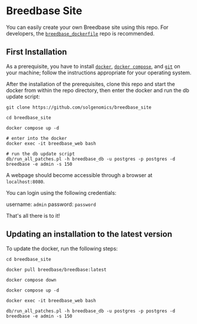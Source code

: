 
# Breedbase Site

You can easily create your own Breedbase site using this repo. For developers, the [```breedbase_dockerfile```](https://github.com/solgenomics/breedbase_dockerfile) repo is recommended.

## First Installation

As a prerequisite, you have to install [```docker```](https://docs.docker.com/engine/install/), [```docker compose```](https://docs.docker.com/compose/install/), and [```git```](https://git-scm.com/book/en/v2/Getting-Started-Installing-Git) on your machine; follow the instructions appropriate for your operating system.

After the installation of the prerequisites, clone this repo and start the docker from within the repo directory, then enter the docker and run the db update script:

```
git clone https://github.com/solgenomics/breedbase_site

cd breedbase_site

docker compose up -d

# enter into the docker
docker exec -it breedbase_web bash

# run the db update script
db/run_all_patches.pl -h breedbase_db -u postgres -p postgres -d breedbase -e admin -s 150
```
A webpage should become accessible through a browser at ```localhost:8080```.

You can login using the following credentials:

username: ```admin```
password: ```password```

That's all there is to it!

## Updating an installation to the latest version

To update the docker, run the following steps:

```
cd breedbase_site

docker pull breedbase/breedbase:latest

docker compose down

docker compose up -d

docker exec -it breedbase_web bash

db/run_all_patches.pl -h breedbase_db -u postgres -p postgres -d breedbase -e admin -s 150
```


